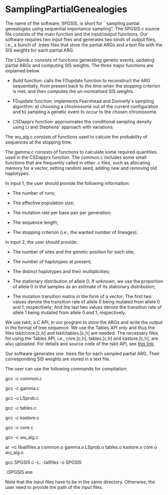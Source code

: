 # SamplingPartialGenealogies

The name of the software, SPGSIS, is short for ``sampling partial genealogies using sequential importance sampling". The SPGSIS.c source file consists of the main function and the input/output functions. Our software requires two input files and generates two kinds of output files, i.e., a bunch of .trees files that store the partial ARGs and a text file with the SIS weights for each partial ARG.


The LSprob.c consists of functions generating genetic events, updating partial ARGs and computing SIS weights. The three major functions are explained below.

- Build function: calls the FDupdate function to reconstruct the ARG sequentially, from present back to the time when the stopping criterion is met, and then computes the un-normalised SIS weights.

- FDupdate function: implements Fearnhead and Donnelly's sampling algorithm: a) choosing a chromosome out of the current configuration and b) sampling a genetic event to occur to the chosen chromosome.

- CSDapprx function: approximates the conditional sampling density using Li and Stephens' approach with variations.


The wu_alg.c consists of functions used to calcute the probability of sequences at the stopping time.


The gamma.c consists of functions to calculate some required quantities used in the CSDapprx function. The common.c includes some small functions that are frequently called in other .c files, such as allocating memory for a vector, setting random seed, adding new and removing old haplotypes.



In input 1, the user should provide the following information:

- The number of runs;

- The effective population size;

- The mutation rate per base pair per generation;

- The sequence length;

- The stopping criterion (i.e., the wanted number of lineages).


In input 2, the user should provide:

- The number of sites and the genetic position for each site;

- The number of haplotypes at present;

- The distinct haplotypes and their multiplicities;

- The stationary distribution of allele 0; If unknown, we use the proportion of allele 0 in the samples as an estimate of its stationary distribution;

- The mutation transition matrix in the form of a vector; The first two values denote the transition rate of allele 0 being mutated from allele 0 and 1, respectively; And the last two values denote the transition rate of allele 1 being mutated from allele 0 and 1, respectively. 



We use tskit, a C API, in our program to store the ARGs and write the output in the format of tree sequence. We use the Tables API only and thus the files tskit/core.[c,h] and tskit/tables.[c,h] are needed. The necessary files for using the Tables API, i.e., core.[c,h], tables.[c,h] and kastore.[c,h], are also uploaded. For details and source code of the tskit API, see [this link](https://tskit.readthedocs.io/en/latest/c-api.html#).


Our software generates one .trees file for each sampled partial ARG. Their corresponding SIS weights are stored in a text file. 

The user can use the following commands for compilation:

gcc -c common.c

gcc -c gamma.c

gcc -c LSprob.c

gcc -c tables.c

gcc -c kastore.c

gcc -c core.c

gcc -c wu_alg.c

ar -rc liballfiles.a common.o gamma.o LSprob.o tables.o kastore.o core.o wu_alg.o

gcc SPGSIS.c -L. -lallfiles -o SPGSIS

.\SPGSIS.exe 

Note that the input files have to be in the same directory. Otherwise, the user need to provide the path of the input files.
